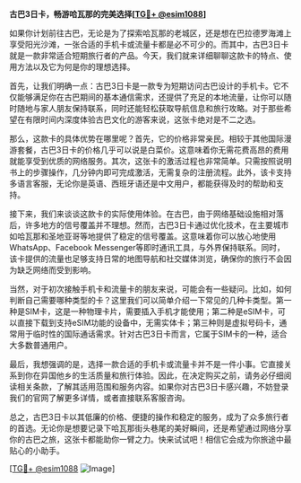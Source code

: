 **古巴3日卡，畅游哈瓦那的完美选择[[TG💪+ @esim1088](https://t.me/s/esim1088)]**

如果你计划前往古巴，无论是为了探索哈瓦那的老城区，还是想在巴拉德罗海滩上享受阳光沙滩，一张合适的手机卡或流量卡都是必不可少的。而其中，古巴3日卡就是一款非常适合短期旅行者的产品。今天，我们就来详细聊聊这款卡的特点、使用方法以及它为何是你的理想选择。

首先，让我们明确一点：古巴3日卡是一款专为短期访问古巴设计的手机卡。它不仅能够满足你在古巴期间的基本通信需求，还提供了充足的本地流量，让你可以随时随地与家人朋友保持联系，同时还能轻松获取导航信息和旅行攻略。对于那些希望在有限时间内深度体验古巴文化的游客来说，这张卡绝对是不二之选。

那么，这款卡的具体优势在哪里呢？首先，它的价格非常亲民。相较于其他国际漫游套餐，古巴3日卡的价格几乎可以说是白菜价。这意味着你无需花费高昂的费用就能享受到优质的网络服务。其次，这张卡的激活过程也非常简单。只需按照说明书上的步骤操作，几分钟内即可完成激活，无需复杂的注册流程。此外，该卡支持多语言客服，无论你是英语、西班牙语还是中文用户，都能获得及时的帮助和支持。

接下来，我们来谈谈这款卡的实际使用体验。在古巴，由于网络基础设施相对落后，许多地方的信号覆盖并不理想。然而，古巴3日卡通过优化技术，在主要城市如哈瓦那和圣地亚哥等地提供了稳定的信号覆盖。这意味着你可以放心地使用WhatsApp、Facebook Messenger等即时通讯工具，与外界保持联系。同时，该卡提供的流量也足够支持日常的地图导航和社交媒体浏览，确保你的旅行不会因为缺乏网络而受到影响。

当然，对于初次接触手机卡和流量卡的朋友来说，可能会有一些疑问。比如，如何判断自己需要哪种类型的卡？这里我们可以简单介绍一下常见的几种卡类型。第一种是SIM卡，这是一种物理卡片，需要插入手机才能使用；第二种是eSIM卡，可以直接下载到支持eSIM功能的设备中，无需实体卡；第三种则是虚拟号码卡，通常用于临时性的国际通话需求。针对古巴3日卡而言，它属于SIM卡的一种，适合大多数普通用户。

最后，我想强调的是，选择一款合适的手机卡或流量卡并不是一件小事。它直接关系到你在异国他乡的生活质量和旅行体验。因此，在决定购买之前，请务必仔细阅读相关条款，了解其适用范围和服务内容。如果你对古巴3日卡感兴趣，不妨登录我们的官网了解更多详情，或者直接联系客服咨询。

总之，古巴3日卡以其低廉的价格、便捷的操作和稳定的服务，成为了众多旅行者的首选。无论你是想要记录下哈瓦那街头巷尾的美好瞬间，还是希望通过网络分享你的古巴之旅，这张卡都能助你一臂之力。快来试试吧！相信它会成为你旅途中最贴心的小助手。

[[TG💪+ @esim1088](https://t.me/s/esim1088) ![Image](https://i.postimg.cc/4NQfJmqS/Snipaste-2025-05-13-00-14-12.png)]